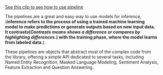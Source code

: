 [See this clip to see how to use pipeline](https://youtu.be/QEaBAZQCtwE?si=g5S3XuURZ6pZgVhl&t=70)

The pipelines are a great and easy way to use models for inference,  (**inference refers to the process of using a trained machine learning model to make predictions or generate outputs based on new input data. It contrasts(***Contrasts means shows a difference or compares by highlighting differences.***) with the training phase, where the model learns from labeled data.**).

These pipelines are objects that abstract most of the complex code from the library, offering a simple API dedicated to several tasks, including Named Entity Recognition, Masked Language Modeling, Sentiment Analysis, Feature Extraction and Question Answering. 

[](https://huggingface.co/docs/transformers/en/main_classes/pipelines)